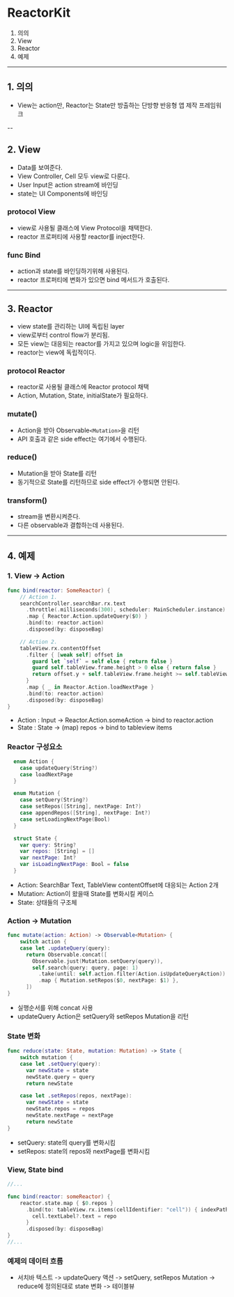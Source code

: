 # ReactorKit

1. 의의
2. View
3. Reactor
4. 예제

---

## 1. 의의
- View는 action만, Reactor는 State만 방출하는 단방향 반응형 앱 제작 프레임워크

--

## 2. View
- Data를 보여준다.
- View Controller, Cell 모두 view로 다룬다.
- User Input은 action stream에 바인딩
- state는 UI Components에 바인딩

### protocol View 
- view로 사용될 클래스에 View Protocol을 채택한다.
- reactor 프로퍼티에 사용할 reactor를 inject한다.

### func Bind
- action과 state를 바인딩하기위해 사용된다.
- reactor 프로퍼티에 변화가 있으면 bind 메서드가 호출된다.

---

## 3. Reactor
- view state를 관리하는 UI에 독립된 layer
- view로부터 control flow가 분리됨.
- 모든 view는 대응되는 reactor를 가지고 있으며 logic을 위임한다.
- reactor는 view에 독립적이다.

### protocol Reactor
- reactor로 사용될 클래스에 Reactor protocol 채택
- Action, Mutation, State, initialState가 필요하다.

### mutate()
- Action을 받아 Observable`<Mutation>`을 리턴
- API 호출과 같은 side effect는 여기에서 수행된다.

### reduce()
- Mutation을 받아 State를 리턴
- 동기적으로 State를 리턴하므로 side effect가 수행되면 안된다.

### transform()
- stream을 변환시켜준다.
- 다른 observable과 결합하는데 사용된다.

---

## 4. 예제

### 1. View -> Action
```swift
func bind(reactor: SomeReactor) {
    // Action 1.
    searchController.searchBar.rx.text
      .throttle(.milliseconds(300), scheduler: MainScheduler.instance)
      .map { Reactor.Action.updateQuery($0) }
      .bind(to: reactor.action)
      .disposed(by: disposeBag)

    // Action 2.
    tableView.rx.contentOffset
      .filter { [weak self] offset in
        guard let `self` = self else { return false }
        guard self.tableView.frame.height > 0 else { return false }
        return offset.y + self.tableView.frame.height >= self.tableView.contentSize.height - 100
      }
      .map { _ in Reactor.Action.loadNextPage }
      .bind(to: reactor.action)
      .disposed(by: disposeBag)
}

```

- Action : Input -> Reactor.Action.someAction -> bind to reactor.action
- State : State -> (map) repos -> bind to tableview items

### Reactor 구성요소
```swift
  enum Action {
    case updateQuery(String?)
    case loadNextPage
  }

  enum Mutation {
    case setQuery(String?)
    case setRepos([String], nextPage: Int?)
    case appendRepos([String], nextPage: Int?)
    case setLoadingNextPage(Bool)
  }

  struct State {
    var query: String?
    var repos: [String] = []
    var nextPage: Int?
    var isLoadingNextPage: Bool = false
  }
```

- Action: SearchBar Text, TableView contentOffset에 대응되는 Action 2개
- Mutation: Action이 왔을때 State를 변화시킬 케이스
- State: 상태들의 구조체

### Action -> Mutation
```swift
func mutate(action: Action) -> Observable<Mutation> {
    switch action {
    case let .updateQuery(query):
      return Observable.concat([        
        Observable.just(Mutation.setQuery(query)),
        self.search(query: query, page: 1)          
          .take(until: self.action.filter(Action.isUpdateQueryAction))
          .map { Mutation.setRepos($0, nextPage: $1) },
      ])
}
```

- 실행순서를 위해 concat 사용
- updateQuery Action은 setQuery와 setRepos Mutation을 리턴


### State 변화
```swift
func reduce(state: State, mutation: Mutation) -> State {
    switch mutation {
    case let .setQuery(query):
      var newState = state
      newState.query = query
      return newState

    case let .setRepos(repos, nextPage):
      var newState = state
      newState.repos = repos
      newState.nextPage = nextPage
      return newState
}
```

- setQuery: state의 query를 변화시킴
- setRepos: state의 repos와 nextPage를 변화시킴

### View, State bind
```swift
//...

func bind(reactor: someReactor) {
    reactor.state.map { $0.repos }
      .bind(to: tableView.rx.items(cellIdentifier: "cell")) { indexPath, repo, cell in
        cell.textLabel?.text = repo
      }
      .disposed(by: disposeBag)
}
//...
```

### 예제의 데이터 흐름

- 서치바 텍스트 -> updateQuery 액션 -> setQuery, setRepos Mutation -> reduce에 정의된대로 state 변화 -> 테이블뷰